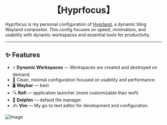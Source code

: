 #        <div align = center>                               【Hyprfocus】

Hyprfocus is my personal configuration  of [Hyprland](https://github.com/hyprwm/Hyprland), a dynamic tiling Wayland compositor. This config focuses on speed, minimalism, and usability with dynamic workspaces and essential tools for productivity.

---

## ✨ Features

- ⚡ **Dynamic Workspaces** — Workspaces are created and destroyed on demand.
- 🎨 Clean, minimal configuration focused on usability and performance.
- 🖥️ **Waybar** — best
- 🔍 **Rofi** — application launcher (more customizable than wofi)
- 📁 **Dolphin** — default file manager.
- ✍️ **Vim** — My go-to text editor for development and configuration.
  


![Image](https://github.com/user-attachments/assets/485d8e46-c88c-496b-9b07-e9a252893cd5)
